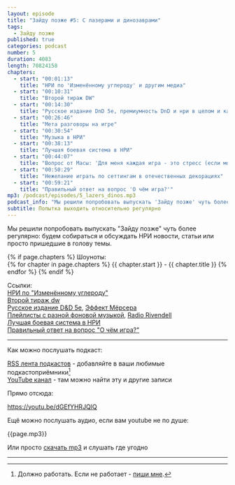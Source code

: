 ```yaml
---
layout: episode
title: "Зайду позже #5: С лазерами и динозаврами"
tags:
  - Зайду позже
published: true
categories: podcast
number: 5
duration: 4083
length: 70824158
chapters:
  - start: "00:01:13"
    title: "НРИ по 'Изменённому углероду' и другим медиа"
  - start: "00:10:31"
    title: "Второй тираж DW"
  - start: "00:14:30"
    title: "Русское издание DnD 5e, премиумность DnD и нри в целом и как хобби выглядит со стороны"
  - start: "00:26:46"
    title: "Мета разговоры на игре"
  - start: "00:30:54"
    title: "Музыка в НРИ"
  - start: "00:38:13"
    title: "Лучшая боевая система в НРИ"
  - start: "00:44:07"
    title: "Вопрос от Масы: 'Для меня каждая игра - это стресс (если можно это так назвать). Как избавиться от него?'"
  - start: "00:50:29"
    title: "Нежелание играть по сеттингам в отечественных декорациях"
  - start: "00:59:21"
    title: "Правильный ответ на вопрос 'О чём игра?'"
mp3: /podcast/episodes/5_lazers_dinos.mp3
podcast_info: "Мы решили попробовать выпускать 'Зайду позже' чуть более регулярно: будем собираться и обсуждать НРИ новости, статьи или просто пришедшие в голову темы. Все ссылки можно найти вот здесь https://rpgbasement.xyz/2019-04-21-podcast_5_lazers_dinos/"
subtitle: Попытка выходить относительно регулярно
---
```

Мы решили попробовать выпускать "Зайду позже" чуть более регулярно: будем собираться и обсуждать НРИ новости, статьи или просто пришедшие в голову темы.

{% if page.chapters %}
Шоуноты:  
{% for chapter in page.chapters %}
{{ chapter.start }} - {{ chapter.title }}
{% endfor %}
{% endif %}

Ссылки:  
[НРИ по "Изменённому углероду"](https://www.huntersentertainment.com/single-post/2019/03/30/Hunters-Entertainment-Rolls-the-Dice-with-Altered-Carbon-Tabletop-Role-Playing-Game)  
[Второй тираж dw](http://perilouswilds.ru/)  
[Русское издание D&D 5e](https://vk.com/@dungeons_ru-lokalizacii-ceny), [Эффект Мёрсера](https://www.reddit.com/r/DMAcademy/comments/a999sd/how_do_i_beat_the_matt_mercer_effect/)  
[Плейлисты с разной фоновой музыкой](https://www.reddit.com/r/AskGameMasters/comments/bc4j2m/i_decided_to_do_a_megathread_with_all_my_dark_rpg/), [Radio Rivendell](https://www.radiorivendell.com)  
[Лучшая боевая система в НРИ](https://www.reddit.com/r/RPGdesign/comments/bc6r5h/best_combat_in_an_rpg/?utm_medium=android_app&utm_source=share)  
[Правильный ответ на вопрос "О чём игра?"](https://www.reddit.com/r/RPGdesign/comments/bc92j5/rules_of_good_design_vs_design_pillars_vs/?utm_medium=android_app&utm_source=share)  

---

Как можно послушать подкаст:

[RSS лента подкастов](/podcast/zp-feed.xml) - добавляйте в ваши любимые подкастоприёмники[^1]  
[YouTube канал](https://www.youtube.com/channel/UCr-09bDJ9wvDxTMmotgOeFg) - там можно найти эту и другие записи

Прямо отсюда:

https://youtu.be/dGEfYHRJQlQ

Ещё можно послушать аудио, если вам youtube не по душе:

{{page.mp3}}

Или просто [скачать mp3]({{page.mp3}}) и слушать где угодно

---

[^1]: Должно работать. Если не работает - [пиши мне](https://t.me/wunderwaffla).
